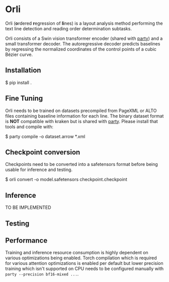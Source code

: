 # Orli

Orli (**o**rdered **r**egression of **li**nes) is a layout analysis method
performing the text line detection and reading order determination subtasks.

Orli consists of a Swin vision transformer encoder (shared with
[party](https://github.com/mittagessen/party)) and a small transformer decoder. 
The autoregressive decoder predicts baselines by regressing the normalized
coordinates of the control points of a cubic Bézier curve.

## Installation

  $ pip install .

## Fine Tuning

Orli needs to be trained on datasets precompiled from PageXML or ALTO files
containing baseline information for each line. The binary dataset format is
**NOT** compatible with kraken but is shared with
[party](https://github.com/mittagessen/party). Please install that tools and compile with:

  $ party compile -o dataset.arrow *.xml

## Checkpoint conversion

Checkpoints need to be converted into a safetensors format before being usable for inference and testing.

  $ orli convert -o model.safetensors checkpoint.checkpoint

## Inference

TO BE IMPLEMENTED

## Testing

## Performance

Training and inference resource consumption is highly dependent on various
optimizations being enabled. Torch compilation which is required for various
attention optimizations is enabled per default but lower precision training
which isn't supported on CPU needs to be configured manually with `party
--precision bf16-mixed ...`.
